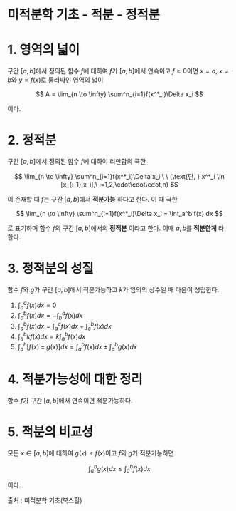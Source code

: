 # 미적분학 기초 - 적분 - 정적분

# 1. 영역의 넓이

구간 $[a, b]$에서 정의된 함수 $f$에 대하여 $f$가 $[a, b]$에서 연속이고 $f \ge 0$이면 $x=a, \ x=b$와 $y=f(x)$로 둘러싸인 영역의 넓이

$$
A = \lim_{n \to \infty} \sum^n_{i=1}f(x^*_i)\Delta x_i
$$

이다.

# 2. 정적분

구간 $[a, b]$에서 정의된 함수 $f$에 대하여 리만합의 극한

$$
\lim_{n \to \infty} \sum^n_{i=1}f(x^*_i)\Delta x_i   \ \ (\text{단, } x^*_i \in [x_{i-1},x_i],\ i=1,2,\cdot\cdot\cdot,n)
$$

이 존재할 때 $f$는 구간 $[a, b]$에서 **적분가능** 하다고 한다. 이 때 극한

$$
\lim_{n \to \infty} \sum^n_{i=1}f(x^*_i)\Delta x_i = \int_a^b f(x) dx
$$

로 표기하며 함수 $f$의 구간 $[a, b]$에서의 **정적분** 이라고 한다. 이때 $a , b$를 **적분한계** 라 한다.

# 3. 정적분의 성질

함수 $f$와 $g$가 구간 $[a, b]$에서 적분가능하고 $k$가 임의의 상수일 때 다음이 성립한다.

1. $\int_a^a f(x) dx = 0$
2. $\int_a^b f(x) dx = -\int_b^a f(x)dx$
3. $\int_a^b f(x)dx = \int_a^c f(x)dx + \int_c^b f(x)dx$
4. $\int_a^b kf(x)dx = k \int_a^b f(x)dx$
5. $\int_a^b [f(x) \pm g(x)] dx = \int_a^b f(x)dx \pm \int_a^b g(x)dx$

# 4. 적분가능성에 대한 정리

함수 $f$가 구간 $[a, b]$에서 연속이면 적분가능하다.

# 5. 적분의 비교성

모든 $x \in [a,b]$에 대하여 $g(x) \le f(x)$이고 $f$와 $g$가 적분가능하면

$$
\int_a^bg(x)dx \le \int_a^b f(x)dx
$$

이다.

출처 : 미적분학 기초(북스힐)
